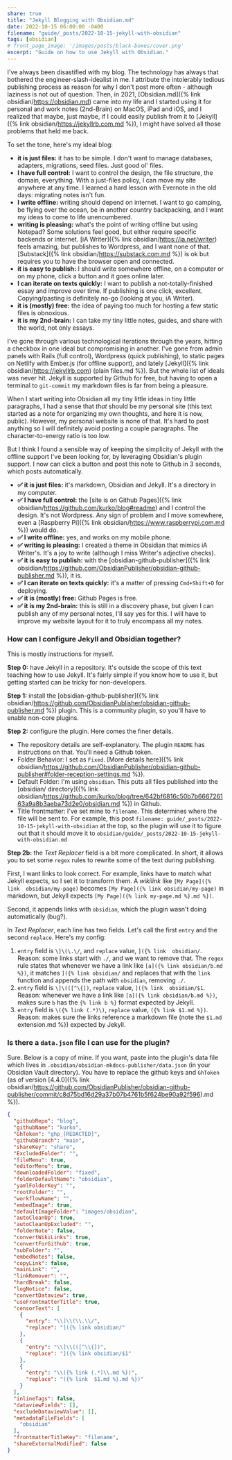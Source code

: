 ```yaml
---
share: true
title: "Jekyll Blogging with Obsidian.md"
date: 2022-10-15 06:00:00 -0400
filename: "guide/_posts/2022-10-15-jekyll-with-obsidian"
tags: [obsidian]
# front_page_image: '/images/posts/black-boxes/cover.png'
excerpt: "Guide on how to use Jekyll with Obsidian."
---
```


I've always been disastified with my blog. The technology has always that bothered the engineer-slash-idealist in me. I attribute the intolerably tedious publishing process as reason for why I don't post more often - although laziness is not out of question. Then, in 2021, [Obsidian.md]({% link  obsidian/https://obsidian.md) came into my life and I started using it for personal and work notes (2nd-Brain) on MacOS, iPad and iOS, and I realized that maybe, just maybe, if I could easily publish from it to [Jekyll]({% link obsidian/https://jekyllrb.com.md %}), I might have solved all those problems that held me back.

To set the tone, here's my ideal blog:

- **it is just files:** it has to be simple. I don't want to manage databases, adapters, migrations, seed files. Just good ol' files.
- **I have full control:** I want to control the design, the file structure, the domain, everything. With a just-files policy, I can move my site anywhere at any time. I learned a hard lesson with Evernote in the old days: migrating notes isn't fun.
- **I write offline:** writing should depend on internet. I want to go camping, be flying over the ocean, be in another country backpacking, and I want my ideas to come to life unencumbered.
- **writing is pleasing:** what's the point of writing offline but using Notepad? Some solutions feel good, but either require specific backends or internet. [iA Writer]({% link  obsidian/https://ia.net/writer) feels amazing, but publishes to Wordpress, and I want none of that. [Substack]({% link obsidian/https://substack.com.md %}) is ok but requires you to have the browser open and connected.
- **it is easy to publish:** I should write somewhere offline, on a computer or on my phone, click a button and it goes online later.
- **I can iterate on texts quickly:** I want to publish a not-totally-finished essay and improve over time. If publishing is one click, excellent. Copying/pasting is definitely no-go (looking at you, iA Writer).
- **it is (mostly) free:** the idea of paying too much for hosting a few static files is obnoxious.
- **it is my 2nd-brain:** I can take my tiny little notes, guides, and share with the world, not only essays.

I've gone through various technological iterations through the years, hitting a checkbox in one ideal but compromising in another. I've gone from admin panels with Rails (full control), Wordpress (quick publishing), to static pages on Netlify with Ember.js (for offline support), and lately [Jekyll]({% link  obsidian/https://jekyllrb.com) (plain files.md %}). But the whole list of ideals was never hit. Jekyll is supported by Github for free, but having to open a terminal to `git-commit` my markdown files is far from being a pleasure.

When I start writing into Obsidian all my tiny little ideas in tiny little paragraphs, I had a sense that _that_ should be my personal site (this text started as a note for organizing my own thoughts, and here it is now, public). However, my personal website is none of that. It's hard to post anything so I will definitely avoid posting a couple paragraphs. The character-to-energy ratio is too low.

But I think I found a sensible way of keeping the simplicity of Jekyll with the offline support I've been looking for, by leveraging Obsidian's plugin support. I now can click a button and post this note to Github in 3 seconds, which posts automatically.

- **✅ it is just files:** it's markdown, Obsidian and Jekyll. It's a directory in my computer.
- **✅ I have full control:** the [site is on Github Pages]({% link  obsidian/https://github.com/kurko/blog#readme) and I control the design. It's not Wordpress. Any sign of problem and I move somewhere, even a [Raspberry Pi]({% link obsidian/https://www.raspberrypi.com.md %}) would do.
- **✅ I write offline:** yes, and works on my mobile phone.
- **✅ writing is pleasing:** I created a theme in Obsidian that mimics iA Writer's. It's a joy to write (although I miss Writer's adjective checks).
- **✅ it is easy to publish:** with the [obsidian-github-publisher]({% link  obsidian/https://github.com/ObsidianPublisher/obsidian-github-publisher.md %}), it is.
- **✅ I can iterate on texts quickly:** it's a matter of pressing `Cmd+Shift+D` for deploying.
- **✅ it is (mostly) free:** Github Pages is free.
- **✅ it is my 2nd-brain:** this is still in a discovery phase, but given I can publish any of my personal notes, I'll say yes for this. I will have to improve my website layout for it to truly encompass all my notes.

### How can I configure Jekyll and Obsidian together?

This is mostly instructions for myself.

**Step 0:** have Jekyll in a repository. It's outside the scope of this text teaching how to use Jekyll. It's fairly simple if you know how to use it, but getting started can be tricky for non-developers.

**Step 1:** install the [obsidian-github-publisher]({% link  obsidian/https://github.com/ObsidianPublisher/obsidian-github-publisher.md %}) plugin. This is a community plugin, so you'll have to enable non-core plugins.

**Step 2:** configure the plugin. Here comes the finer details.

- The repository details are self-explanatory. The plugin `README` has instructions on that. You'll need a Github token.
- Folder Behavior: I set as `Fixed`. [More details here]({% link  obsidian/https://github.com/ObsidianPublisher/obsidian-github-publisher#folder-reception-settings.md %}).
- Default Folder: I'm using `obsidian`. This puts all files published into the [obsidian/ directory]({% link  obsidian/https://github.com/kurko/blog/tree/642bf6816c50b7b666726163a9a8b3aeba73d2e0/obsidian.md %}) in Github.
- Title frontmatter: I've set mine to `filename`. This determines where the file will be sent to. For example, this post `filename: guide/_posts/2022-10-15-jekyll-with-obsidian` at the top, so the plugin will use it to figure out that it should move it to `obsidian/guide/_posts/2022-10-15-jekyll-with-obsidian.md`

**Step 2b:** the *Text Replacer* field is a bit more complicated. In short, it allows you to set some `regex` rules to rewrite some of the text during publishing.

First, I want links to look correct. For example, links have to match what Jekyll expects, so I set it to transform them. A *wikilink* like `[My Page]({% link  obsidian/my-page)` becomes `[My Page]({% link obsidian/my-page)` in markdown, but Jekyll expects `[My Page]({% link my-page.md %}.md %})`.

Second, it appends links with `obsidian`, which the plugin wasn't doing automatically (bug?).

In *Text Replacer*, each line has two fields. Let's call the first `entry` and the second `replace`. Here's my config:

1. `entry` field is `\]\(\.\/`, and `replace` value, `]({% link  obsidian/`. Reason: some links start with `./`, and we want to remove that. The `regex` rule states that whenever we have a link like `[a]({% link obsidian/b.md %})`, it matches `]({% link obsidian/` and replaces that with the `link` function and appends the path with `obsidian`, removing `./`.
2. `entry` field is `\]\(([^\{])`, `replace` value, `]({% link  obsidian/$1`. Reason: whenever we have a link like `[a]({% link obsidian/b.md %})`, makes sure `b` has the `{% link b %}` format expected by Jekyll.
3. `entry` field is `\({% link (.*)\)`, `replace` value, `({% link $1.md %})`. Reason: makes sure the links reference a markdown file (note the `$1.md` extension.md %}) expected by Jekyll.

### Is there a `data.json` file I can use for the plugin?

Sure. Below is a copy of mine. If you want, paste into the plugin's data file which lives in `.obsidian/obsidian-mkdocs-publisher/data.json` (in your Obsidian Vault directory). You have to replace the github keys and `GhToken` (as of version [4.4.0]({% link  obsidian/https://github.com/ObsidianPublisher/obsidian-github-publisher/commit/c8d75bd16d29a37b07b4761b5f624be90a92f596).md %}).

```json
{
  "githubRepo": "blog",
  "githubName": "kurko",
  "GhToken": "ghp_[REDACTED]",
  "githubBranch": "main",
  "shareKey": "share",
  "ExcludedFolder": "",
  "fileMenu": true,
  "editorMenu": true,
  "downloadedFolder": "fixed",
  "folderDefaultName": "obsidian",
  "yamlFolderKey": "",
  "rootFolder": "",
  "workflowName": "",
  "embedImage": true,
  "defaultImageFolder": "images/obsidian",
  "autoCleanUp": true,
  "autoCleanUpExcluded": "",
  "folderNote": false,
  "convertWikiLinks": true,
  "convertForGithub": true,
  "subFolder": "",
  "embedNotes": false,
  "copyLink": false,
  "mainLink": "",
  "linkRemover": "",
  "hardBreak": false,
  "logNotice": false,
  "convertDataview": true,
  "useFrontmatterTitle": true,
  "censorText": [
    {
      "entry": "\\]\\(\\.\\/",
      "replace": "]({% link obsidian/"
    },
    {
      "entry": "\\]\\(([^\\{])",
      "replace": "]({% link obsidian/$1"
    },
    {
      "entry": "\\({% link (.*)\\.md %})",
      "replace": "({% link  $1.md %}.md %})"
    }
  ],
  "inlineTags": false,
  "dataviewFields": [],
  "excludeDataviewValue": [],
  "metadataFileFields": [
    "obsidian"
  ],
  "frontmatterTitleKey": "filename",
  "shareExternalModified": false
}
```